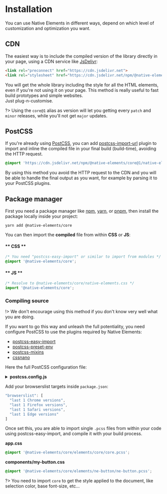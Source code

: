 # Installation

You can use Native Elements in different ways, depend on which level of customization and optimization you want.

## CDN

The easiest way is to include the compiled version of the library directly in your page, using a CDN service like <a href="https://www.jsdelivr.com/" target="_blank" rel="noopner noreferrer">JsDelivr</a>:

```html
<link rel="preconnect" href="https://cdn.jsdelivr.net">
<link rel="stylesheet" href="https://cdn.jsdelivr.net/npm/@native-elements/core@1/native-elements.css">
```

You will get the whole library including the style for all the HTML elements, even if you're not using it on your page. This method is really useful to fast build prototypes and simple websites. <br />Just plug-n-customise.

?> Using the `core@1` alias as version will let you getting every `patch` and `minor` releases, while you'll not get `major` updates.

## PostCSS

If you're already using <a href="https://postcss.org/" target="_blank" rel="noopener noreferrer">PostCSS</a>, you can add [postcss-import-url](https://www.npmjs.com/package/postcss-import-url) plugin to import and inline the compiled file in your final build (build-time), avoiding the HTTP request.

```css
@import 'https://cdn.jsdelivr.net/npm/@native-elements/core@1/native-elements.css';
```

By using this method you avoid the HTTP request to the CDN and you will be able to handle the final output as you want, for example by parsing it to your PostCSS plugins.

## Package manager

First you need a package manager like <a href="https://www.npmjs.com/" target="_blank" rel="noopener noreferrer">npm</a>, <a href="https://yarnpkg.com/" target="_blank" rel="noopener noreferrer">yarn</a>, or <a href="https://pnpm.js.org/" target="_blank" rel="noopener noreferrer">pnpm</a>, then install the package locally inside your project:

```shell
yarn add @native-elements/core
```

You can then import the **compiled** file from within **CSS** or **JS**:

<!-- tabs:start -->

#### ** CSS **

```css
/* You need "postcss-easy-import" or similar to import from modules */
@import '@native-elements/core';
```

#### ** JS **

```js
/* Resolve to @native-elements/core/native-elements.css */
import '@native-elements/core';
```

<!-- tabs:end -->

### Compiling source

!> We don't encourage using this method if you don't know very well what you are doing.

If you want to go this way and unleash the full potentiality, you need configure PostCSS to use the plugins required by Native Elements:

- [postcss-easy-import](https://github.com/TrySound/postcss-easy-import ':target=_blank')
- [postcss-preset-env](https://preset-env.cssdb.org ':target=_blank')
- [postcss-mixins](https://github.com/postcss/postcss-mixins ':target=_blank')
- [cssnano](https://github.com/cssnano/cssnano ':target=_blank')

Here the full PostCSS configuration file:

<details>
  <summary><b>postcss.config.js</b></summary>

```js
const path = require('path');
const camelCase = require('camelcase');
const variables = require('@native-elements/core/props');

/*
 * Parse variables files and prepare
 * to use them as env() variables
*/
const envVariables = {
  environmentVariables: Object.keys(variables).reduce((props, key) => {
    let prop = variables[key];
    let normalizedName = prop.name.replace('--ne-', '');
    let newKey = `--${camelCase(normalizedName)}`;
    props[newKey] = `${prop.tokenValue}`;
    return props;
  }, {}),
};

module.exports = {
  plugins: {
    // More info: https://github.com/TrySound/postcss-easy-import
    'postcss-easy-import': {
      extensions: '.pcss'
    },

    // More info: https://preset-env.cssdb.org
    'postcss-preset-env': {
      stage: 0,
      features: {
        'logical-properties-and-values': {
          preserve: true
        }
      },
      importFrom: [
        envVariables,
      ],
      insertAfter: {
        // More info: https://github.com/postcss/postcss-mixins
        'custom-media-queries': require('postcss-mixins')({
          mixinsFiles: path.join(
            process.cwd(),
            'node_modules/@native-elements/core/elements/**',
            '_*.pcss'
          )
        })
      }
    },

    // More info: https://github.com/cssnano/cssnano
    cssnano: {
      preset: [
        'advanced',
        {
          discardComments: {
            removeAll: true
          },
          reduceIdents: false,
          autoprefixer: false
        }
      ]
    }
  }
};
```
</details>

Add your browserslist targets inside `package.json`:

```js
"browserslist": [
  "last 1 Chrome versions",
  "last 1 Firefox versions",
  "last 1 Safari versions",
  "last 1 Edge versions"
]
```

Once set this, you are able to import single `.pcss` files from within your code using postcss-easy-import, and compile it with your build process.

**app.css**
```css
@import '@native-elements/core/elements/core/core.pcss';
```

**components/my-button.css**
```css
@import '@native-elements/core/elements/ne-button/ne-button.pcss';
```

?> You need to import `core` to get the style applied to the document, like selection color, base font-size, etc...
